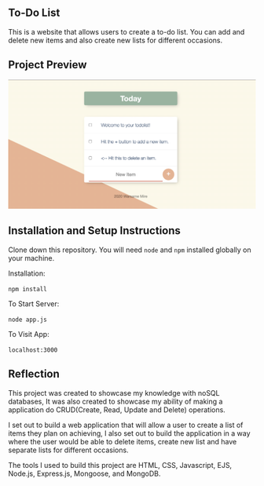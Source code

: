 ## To-Do List

This is a website that allows users to create a to-do list. You can add and delete new items and also create new lists for different occasions.

## Project Preview

![Screenshot](ToDo-List-Screen-Shot.png)

## Installation and Setup Instructions

Clone down this repository. You will need `node` and `npm` installed globally on your machine.  

Installation:

`npm install`  

To Start Server:

`node app.js`  

To Visit App:

`localhost:3000`  

## Reflection

This project was created to showcase my knowledge with noSQL databases, It was also created to showcase my ability of making a application do CRUD(Create, Read, Update and Delete) operations.

I set out to build a web application that will allow a user to create a list of items they plan on achieving, I also set out to build the application in a way where the user would be able to delete items, create new list and have separate lists for different occasions.

The tools I used to build this project are HTML, CSS, Javascript, EJS, Node.js, Express.js, Mongoose, and MongoDB.

